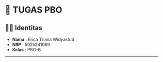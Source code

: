 # 📌 TUGAS PBO

## 👩‍💻 Identitas
- **Nama**  : Erica Triana Widyastuti  
- **NRP**   : 5025241069  
- **Kelas** : PBO-B  

---
